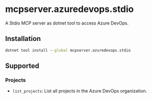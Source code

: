 ﻿# mcpserver.azuredevops.stdio
A Stdio MCP server as dotnet tool to access Azure DevOps.

## Installation
``` cmd
dotnet tool install --global mcpserver.azuredevops.stdio
```

## Supported

### Projects
- `list_projects`: List all projects in the Azure DevOps organization.

